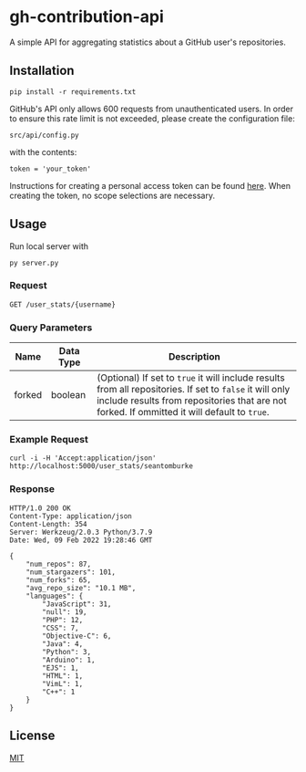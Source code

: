 # gh-contribution-api

A simple API for aggregating statistics about a GitHub user's repositories.

## Installation

`pip install -r requirements.txt`

GitHub's API only allows 600 requests from unauthenticated users. In order to ensure this rate limit is not exceeded, please create the configuration file:

`src/api/config.py`

with the contents:

`token = 'your_token'`

Instructions for creating a personal access token can be found [here](https://docs.github.com/en/authentication/keeping-your-account-and-data-secure/creating-a-personal-access-token). When creating the token, no scope selections are necessary.

## Usage

Run local server with 

`py server.py`

### Request
`GET /user_stats/{username}`

### Query Parameters

| Name   | Data Type | Description |
| ------ | --------- | ----------- |
| forked | boolean   | (Optional) If set to `true` it will include results from all repositories. If set to `false` it will only include results from repositories that are not forked. If ommitted it will default to `true`.


### Example Request

`curl -i -H 'Accept:application/json' http://localhost:5000/user_stats/seantomburke`

### Response


    HTTP/1.0 200 OK
    Content-Type: application/json
    Content-Length: 354
    Server: Werkzeug/2.0.3 Python/3.7.9
    Date: Wed, 09 Feb 2022 19:28:46 GMT

    {
        "num_repos": 87,
        "num_stargazers": 101,
        "num_forks": 65,
        "avg_repo_size": "10.1 MB",
        "languages": {
            "JavaScript": 31,
            "null": 19,
            "PHP": 12,
            "CSS": 7,
            "Objective-C": 6,
            "Java": 4,
            "Python": 3,
            "Arduino": 1,
            "EJS": 1,
            "HTML": 1,
            "VimL": 1,
            "C++": 1
        }
    }


## License
[MIT](https://choosealicense.com/licenses/mit/)